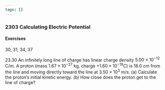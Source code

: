 ```yaml
---
tags: []
---
```


### 2303 Calculating Electric Potential

#### Exercises
30, 31, 34, 37

23.30 An infinitely long line of charge has linear charge den­sity $5.00 \times 10^{-12}$ C/m. A proton (mass $1.67 \times 10^{-27}$ kg, charge $+ 1.60 \times 10^{-19}C$) is 18.0 cm from the line and moving directly toward the line at $3.50 \times 10^3$ m/s.
(a) Calculate the proton’s initial kinetic energy.
(b) How close does the proton get to the line of charge?
